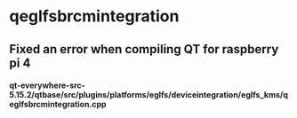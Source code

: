 # qeglfsbrcmintegration

## Fixed an error when compiling QT for raspberry pi 4
#### qt-everywhere-src-5.15.2/qtbase/src/plugins/platforms/eglfs/deviceintegration/eglfs_kms/qeglfsbrcmintegration.cpp

